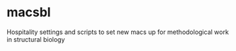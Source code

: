 # macsbl
Hospitality settings and scripts to set new macs up for methodological work in structural biology
